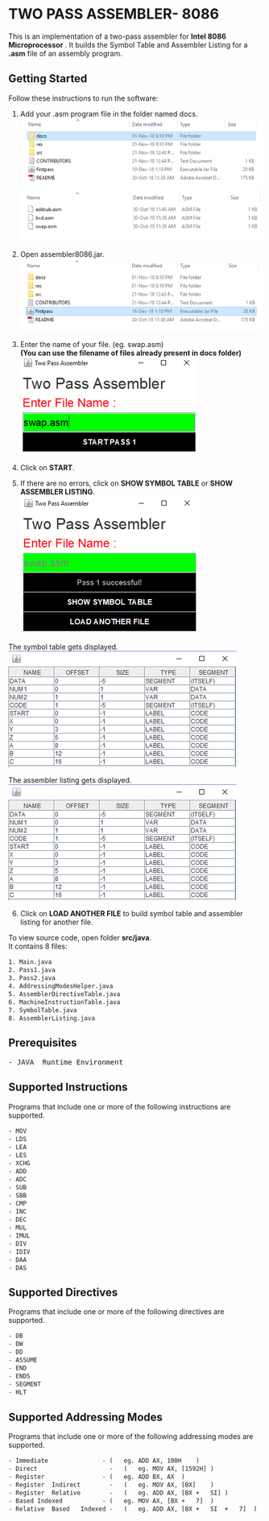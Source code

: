 # TWO PASS ASSEMBLER- 8086

This	is	an	implementation	of	a	two-pass	assembler	for
**Intel	8086	Microprocessor** .	It	builds	the	Symbol	Table and Assembler Listing	for	a	 **.asm** file
of	an	assembly	program.

## Getting	Started

Follow	these	instructions	to	run	the	software:
  
1. Add your .asm program file in the folder named docs.  
![](https://github.com/priyankamadhwal/Two-Pass-Assembler/blob/master/res/img1.PNG)  
![](https://github.com/priyankamadhwal/Two-Pass-Assembler/blob/master/res/img2.PNG)  
  
2. Open assembler8086.jar.  
![](https://github.com/priyankamadhwal/Two-Pass-Assembler/blob/master/res/img3.PNG)  
  
3. Enter the name of your file. (eg. swap.asm)   
**(You can use the filename of files already present in docs folder)**    
![](https://github.com/priyankamadhwal/Two-Pass-Assembler/blob/master/res/img4.png)  
  
4. Click on **START**.   
  
5. If there are no errors, click on **SHOW SYMBOL TABLE** or **SHOW ASSEMBLER LISTING**.  
![](https://github.com/priyankamadhwal/Two-Pass-Assembler/blob/master/res/img5.PNG)  
    
The	symbol	table	gets	displayed.    
![](https://github.com/priyankamadhwal/Two-Pass-Assembler/blob/master/res/img6.PNG)    
     
The assembler listing gets displayed.    
![](https://github.com/priyankamadhwal/Two-Pass-Assembler/blob/master/res/img6.PNG)    
    
6. Click on **LOAD ANOTHER FILE** to build symbol table and assembler listing for another file.  
  
    
To view source code, open folder **src/java**.  
It	contains	8	files:  
```
1. Main.java
2. Pass1.java
3. Pass2.java
4. AddressingModesHelper.java
5. AssemblerDirectiveTable.java
6. MachineInstructionTable.java
7. SymbolTable.java
8. AssemblerListing.java
```  
  
## Prerequisites
<pre>
- JAVA	Runtime	Environment
</pre> 
## Supported	Instructions
  
Programs that include	one	or more	of the	following	instructions are supported.  
```
- MOV    
- LDS  
- LEA  
- LES  
- XCHG  
- ADD
- ADC
- SUB
- SBB
- CMP
- INC
- DEC
- MUL
- IMUL
- DIV
- IDIV
- DAA
- DAS
```
  
## Supported	Directives

Programs	that	include	one	or	more	of the	following	directives	are supported.
 ``` 
- DB
- DW
- DD
- ASSUME
- END
- ENDS
- SEGMENT
- HLT
```
  
## Supported	Addressing	Modes

Programs	that	include	one	or	more	of	the	following	addressing	modes are	supported.  
 ``` 
- Immediate	              -	(	eg.	ADD	AX,	100H	)
- Direct	                -	(	eg.	MOV	AX,	[1592H]	)
- Register	              -	(	eg.	ADD	BX,	AX	)
- Register	Indirect	    -	(	eg.	MOV	AX,	[BX]	)
- Register	Relative	    -	(	eg.	ADD	AX,	[BX	+	SI]	)
- Based	Indexed	          -	(	eg.	MOV	AX,	[BX	+	7]	)
- Relative	Based	Indexed	-	(	eg.	ADD	AX,	[BX	+	SI	+	7]	)  
```

